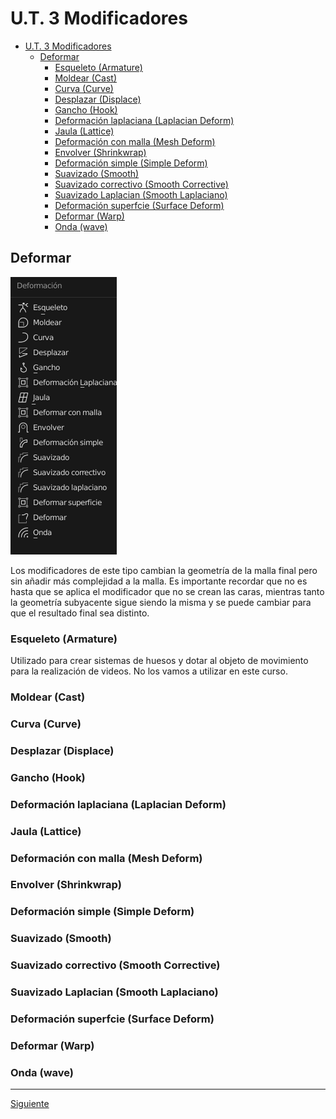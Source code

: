﻿# U.T. 3 Modificadores
- [U.T. 3 Modificadores](#ut-3-modificadores)
  - [Deformar](#deformar)
    - [Esqueleto (Armature)](#esqueleto-armature)
    - [Moldear (Cast)](#moldear-cast)
    - [Curva (Curve)](#curva-curve)
    - [Desplazar (Displace)](#desplazar-displace)
    - [Gancho (Hook)](#gancho-hook)
    - [Deformación laplaciana (Laplacian Deform)](#deformación-laplaciana-laplacian-deform)
    - [Jaula (Lattice)](#jaula-lattice)
    - [Deformación con malla (Mesh Deform)](#deformación-con-malla-mesh-deform)
    - [Envolver (Shrinkwrap)](#envolver-shrinkwrap)
    - [Deformación simple (Simple Deform)](#deformación-simple-simple-deform)
    - [Suavizado (Smooth)](#suavizado-smooth)
    - [Suavizado correctivo (Smooth Corrective)](#suavizado-correctivo-smooth-corrective)
    - [Suavizado Laplacian  (Smooth Laplaciano)](#suavizado-laplacian--smooth-laplaciano)
    - [Deformación superfcie (Surface Deform)](#deformación-superfcie-surface-deform)
    - [Deformar (Warp)](#deformar-warp)
    - [Onda (wave)](#onda-wave)


## Deformar
![](ut_03_022.png)

Los modificadores de este tipo cambian la geometría de la malla final pero sin añadir más complejidad a la malla. Es importante recordar que no es hasta que se aplica el modificador que no se crean las caras, mientras tanto la geometría subyacente sigue siendo la misma y se puede cambiar para que el resultado final sea distinto.

### Esqueleto (Armature)
Utilizado para crear sistemas de huesos y dotar al objeto de movimiento para la realización de videos. No los vamos a utilizar en este curso.


### Moldear (Cast)


### Curva (Curve)
### Desplazar (Displace)
### Gancho (Hook)
### Deformación laplaciana (Laplacian Deform)
### Jaula (Lattice)
### Deformación con malla (Mesh Deform)
### Envolver (Shrinkwrap)
### Deformación simple (Simple Deform)
### Suavizado (Smooth)
### Suavizado correctivo (Smooth Corrective)
### Suavizado Laplacian  (Smooth Laplaciano)
### Deformación superfcie (Surface Deform)
### Deformar (Warp) 
### Onda (wave)


---
[Siguiente](ut_3_04.md)

